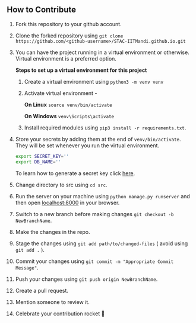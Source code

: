 ## How to Contribute

1.  Fork this repository to your github account.
2.  Clone the forked repository using `git clone https://github.com/<github-username>/STAC-IITMandi.github.io.git`

3.  You can have the project running in a virtual environment or otherwise. Virtual environment is a preferred option.

    **Steps to set up a virtual environment for this project**

    1. Create a virtual environment using `python3 -m venv venv`
    2. Activate virtual environment -

        **On Linux** `source venv/bin/activate`

        **On Windows** `venv\Scripts\activate`

    3. Install required modules using `pip3 install -r requirements.txt`.

4.  Store your secrets by adding them at the end of `venv/bin/activate`. They will be set whenever you run the virtual environment.

    ```bash
    export SECRET_KEY=''
    export DB_NAME=''
    ```
    To learn how to generate a secret key click [here](https://stackoverflow.com/questions/41298963/is-there-a-function-for-generating-settings-secret-key-in-django).

5.  Change directory to src using `cd src`.
6.  Run the server on your machine using `python manage.py runserver` and then open [localhost:8000](http://localhost:8000) in your browser.
7.  Switch to a new branch before making changes `git checkout -b NewBranchName`.
8.  Make the changes in the repo.
9.  Stage the changes using `git add path/to/changed-files` ( avoid using `git add .` ).
10. Commit your changes using `git commit -m "Appropriate Commit Message"`.
11. Push your changes using `git push origin NewBranchName`.
12. Create a pull request.
13. Mention someone to review it.
14. Celebrate your contribution rocket :rocket:
